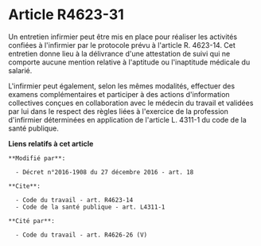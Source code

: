 # Article R4623-31

Un entretien infirmier peut être mis en place pour réaliser les activités confiées à l'infirmier par le protocole prévu à
l'article R. 4623-14. Cet entretien donne lieu à la délivrance d'une attestation de suivi qui ne comporte aucune mention
relative à l'aptitude ou l'inaptitude médicale du salarié. 

L'infirmier peut également, selon les mêmes modalités, effectuer des examens complémentaires et participer à des actions
d'information collectives conçues en collaboration avec le médecin du travail et validées par lui dans le respect des règles
liées à l'exercice de la profession d'infirmier déterminées en application de l'article L. 4311-1 du code de la santé
publique.

**Liens relatifs à cet article**

	**Modifié par**:

	  - Décret n°2016-1908 du 27 décembre 2016 - art. 18

	**Cite**:

	  - Code du travail - art. R4623-14
	  - Code de la santé publique - art. L4311-1

	**Cité par**:

	  - Code du travail - art. R4626-26 (V)
